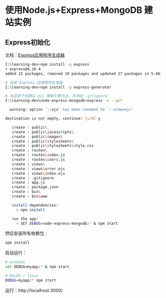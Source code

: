 # 使用Node.js+Express+MongoDB 建站实例

## Express初始化

文档：[Express应用程序生成器](http://www.expressjs.com.cn/starter/generator.html)
```bash
I:\learning-dev>npm install -g express
+ express@4.16.4
added 21 packages, removed 19 packages and updated 27 packages in 5.461s

# 安装 Express 应用程序生成器
I:\learning-dev>npm install -g express-generator

# 本目录下创建以 ejs 模板引擎为主，并添加 .gitignore
I:\learning-dev\node-express-mongodb>express -e --git

  warning: option `--ejs' has been renamed to `--view=ejs'

destination is not empty, continue? [y/N] y

   create : public\
   create : public\javascripts\
   create : public\images\
   create : public\stylesheets\
   create : public\stylesheets\style.css
   create : routes\
   create : routes\index.js
   create : routes\users.js
   create : views\
   create : views\error.ejs
   create : views\index.ejs
   create : .gitignore
   create : app.js
   create : package.json
   create : bin\
   create : bin\www

   install dependencies:
     > npm install

   run the app:
     > SET DEBUG=node-express-mongodb:* & npm start
```
然后安装所有依赖包：
```bash
npm install
```
启动运行：
```bash
# windows
set DEBUG=myapp:* & npm start

# MacOS / linux
DEBUG=myapp:* npm start

```
运行：http://localhost:3000/